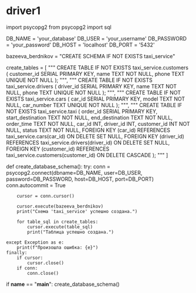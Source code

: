 # driver1
import psycopg2
from psycopg2 import sql

DB_NAME = 'your_database'
DB_USER = 'your_username'
DB_PASSWORD = 'your_password'
DB_HOST = 'localhost'
DB_PORT = '5432'

bazeeva_berdnikov = "CREATE SCHEMA IF NOT EXISTS taxi_service"

create_tables = [
    """
    CREATE TABLE IF NOT EXISTS taxi_service.customers (
        customer_id SERIAL PRIMARY KEY,
        name TEXT NOT NULL,
        phone TEXT UNIQUE NOT NULL
    );
    """,
    """
    CREATE TABLE IF NOT EXISTS taxi_service.drivers (
        driver_id SERIAL PRIMARY KEY,
        name TEXT NOT NULL,
        phone TEXT UNIQUE NOT NULL
    );
    """,
    """
    CREATE TABLE IF NOT EXISTS taxi_service.cars (
        car_id SERIAL PRIMARY KEY,
        model TEXT NOT NULL,
        car_number TEXT UNIQUE NOT NULL
    );
    """,
    """
    CREATE TABLE IF NOT EXISTS taxi_service.taxi (
        order_id SERIAL PRIMARY KEY,
        start_destination TEXT NOT NULL,
        end_destination TEXT NOT NULL,
        order_time TEXT NOT NULL,
        car_id INT,
        driver_id INT,
        customer_id INT NOT NULL,
        status TEXT NOT NULL,
        FOREIGN KEY (car_id) REFERENCES taxi_service.cars(car_id) ON DELETE SET NULL,
        FOREIGN KEY (driver_id) REFERENCES taxi_service.drivers(driver_id) ON DELETE SET NULL,
        FOREIGN KEY (customer_id) REFERENCES taxi_service.customers(customer_id) ON DELETE CASCADE
    );
    """
]


def create_database_schema():
    try:
        conn = psycopg2.connect(dbname=DB_NAME, user=DB_USER, password=DB_PASSWORD, host=DB_HOST, port=DB_PORT)
        conn.autocommit = True

        cursor = conn.cursor()

        cursor.execute(bazeeva_berdnikov)
        print("Схема 'taxi_service' успешно создана.")

        for table_sql in create_tables:
            cursor.execute(table_sql)
            print("Таблица успешно создана.")

    except Exception as e:
        print(f"Произошла ошибка: {e}")
    finally:
        if cursor:
            cursor.close()
        if conn:
            conn.close()


if __name__ == "__main__":
    create_database_schema()
